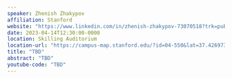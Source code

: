 ```yaml
---
speaker: Zhenish Zhakypov
affiliation: Stanford
website: "https://www.linkedin.com/in/zhenish-zhakypov-73070518?trk=public_profile_browsemap"
date: 2023-04-14T12:30:00-0000
location: Skilling Auditorium
location-url: "https://campus-map.stanford.edu/?id=04-550&lat=37.42697371527761&lng=-122.17280664808126&zoom=18&srch=undefined"
title: "TBD"
abstract: "TBD"
youtube-code: "TBD"
---
```

